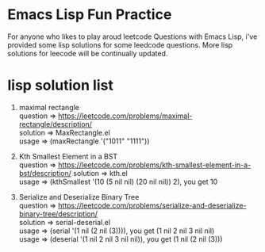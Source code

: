 # Emacs Lisp Fun Practice
For anyone who likes to play aroud leetcode Questions with Emacs Lisp,
i've provided some lisp solutions for some leedcode questions.
More lisp solutions for leecode will be continually updated.

# lisp solution list
1. maximal rectangle </br>
   question => https://leetcode.com/problems/maximal-rectangle/description/ </br>
   solution => MaxRectangle.el </br>
   usage => (maxRectangle '("1011" "1111"))
2. Kth Smallest Element in a BST </br>
   question => https://leetcode.com/problems/kth-smallest-element-in-a-bst/description/
   solution => kth.el </br>
   usage => (kthSmallest '(10 (5 nil  nil) (20 nil nil)) 2), you get 10
   
3. Serialize and Deserialize Binary Tree </br>
   question => https://leetcode.com/problems/serialize-and-deserialize-binary-tree/description/ </br>
   solution => serial-deserial.el </br>
   usage => (serial '(1 nil (2 nil (3)))), you get (1 nil 2 nil 3 nil nil) </br>
   usage => (deserial '(1 nil 2 nil 3 nil nil)), you get (1 nil (2 nil (3)))
